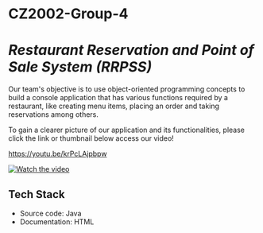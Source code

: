 # CZ2002-Group-4
 
# _Restaurant Reservation and Point of Sale System (RRPSS)_

Our team's objective is to use object-oriented programming concepts to build a console application that has various functions required by a restaurant, like creating menu items, placing an order and taking reservations among others.

To gain a clearer picture of our application and its functionalities, please click the link or thumbnail below access our video!

https://youtu.be/krPcLAjpbpw

[![Watch the video](https://img.youtube.com/vi/krPcLAjpbpw/maxresdefault.jpg)](https://youtu.be/krPcLAjpbpw)

## Tech Stack
- Source code: Java
- Documentation: HTML
